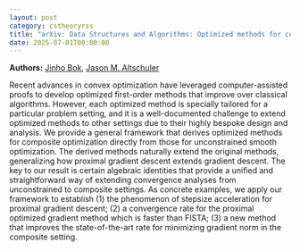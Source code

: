 ```yaml
---
layout: post
category: cstheoryrss
title: "arXiv: Data Structures and Algorithms: Optimized methods for composite optimization: a reduction perspective"
date: 2025-07-01T00:00:00
---
```


**Authors:** [Jinho Bok](https://dblp.uni-trier.de/search?q=Jinho+Bok), [Jason M. Altschuler](https://dblp.uni-trier.de/search?q=Jason+M.+Altschuler)

Recent advances in convex optimization have leveraged computer-assisted
proofs to develop optimized first-order methods that improve over classical
algorithms. However, each optimized method is specially tailored for a
particular problem setting, and it is a well-documented challenge to extend
optimized methods to other settings due to their highly bespoke design and
analysis. We provide a general framework that derives optimized methods for
composite optimization directly from those for unconstrained smooth
optimization. The derived methods naturally extend the original methods,
generalizing how proximal gradient descent extends gradient descent. The key to
our result is certain algebraic identities that provide a unified and
straightforward way of extending convergence analyses from unconstrained to
composite settings. As concrete examples, we apply our framework to establish
(1) the phenomenon of stepsize acceleration for proximal gradient descent; (2)
a convergence rate for the proximal optimized gradient method which is faster
than FISTA; (3) a new method that improves the state-of-the-art rate for
minimizing gradient norm in the composite setting.